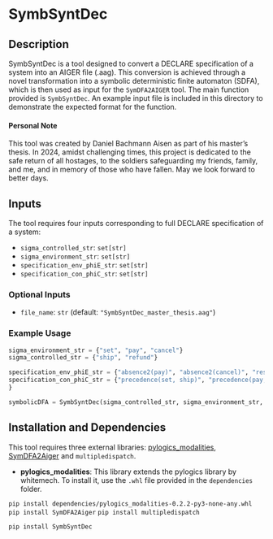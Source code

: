 # SymbSyntDec

## Description

SymbSyntDec is a tool designed to convert a DECLARE specification of a system into an AIGER file (.aag). This conversion is achieved through a novel transformation into a symbolic deterministic finite automaton (SDFA), which is then used as input for the `SymDFA2AIGER` tool. 
The main function provided is `SymbSyntDec`. 
An example input file is included in this directory to demonstrate the expected format for the function.

#### Personal Note

This tool was created by Daniel Bachmann Aisen as part of his master’s thesis. 
In 2024, amidst challenging times, this project is dedicated to the safe return of all hostages, to the soldiers safeguarding my friends, family, and me, and in memory of those who have fallen. 
May we look forward to better days.

## Inputs

The tool requires four inputs corresponding to full DECLARE specification of a system:

- `sigma_controlled_str`: `set[str]`
- `sigma_environment_str`: `set[str]`
- `specification_env_phiE_str`: `set[str]`
- `specification_con_phiC_str`: `set[str]`

### Optional Inputs

- `file_name`: `str` (default: `"SymbSyntDec_master_thesis.aag"`)


### Example Usage

```python
sigma_environment_str = {"set", "pay", "cancel"}
sigma_controlled_str = {"ship", "refund"}

specification_env_phiE_str = {"absence2(pay)", "absence2(cancel)", "resp-existence(pay,set)", "neg-succession(ship,cancel)", "neg-succession(ship,set)"}
specification_con_phiC_str = {"precedence(set, ship)", "precedence(pay, ship)", "precedence(pay, refund)", "response(pay, ship | refund)", "neg-succession(cancel, ship)"
}

symbolicDFA = SymbSyntDec(sigma_controlled_str, sigma_environment_str, specification_env_phiE_str, specification_con_phiC_str, "SymbSyntDec_master_thesis.aag")
```

## Installation and Dependencies

This tool requires three external libraries: [pylogics_modalities](https://github.com/danielaisen/pylogics_modalities), [SymDFA2Aiger](https://github.com/danielaisen/SymDFA2Aiger) and `multipledispatch`.

- **pylogics_modalities**: This library extends the pylogics library by whitemech. To install it, use the `.whl` file provided in the `dependencies` folder.

`pip install dependencies/pylogics_modalities-0.2.2-py3-none-any.whl`
`pip install SymDFA2Aiger`
`pip install multipledispatch`

```bash
pip install SymbSyntDec